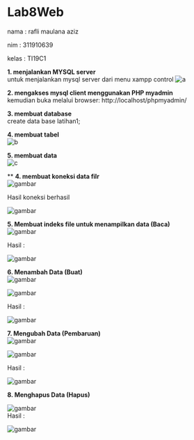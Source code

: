 # Lab8Web
nama : rafli maulana aziz

nim : 311910639

kelas : TI19C1

**1. menjalankan MYSQL server <br>**
untuk menjalankan mysql server dari menu xampp control
![a](https://user-images.githubusercontent.com/56399268/120878707-5d19f980-c5e8-11eb-8b91-b816230dd193.PNG)

**2. mengakses mysql client menggunakan PHP myadmin <br>**
kemudian buka melalui browser: http://localhost/phpmyadmin/

**3. membuat database <br>**
create data base latihan1;

**4. membuat tabel <br>**
![b](https://user-images.githubusercontent.com/56399268/120878710-61461700-c5e8-11eb-9c0b-0b3fe6ae7c06.PNG)

**5. membuat data <br>**
![c](https://user-images.githubusercontent.com/56399268/120878712-64d99e00-c5e8-11eb-98d4-9338c3276d20.PNG)

**
**4.  membuat koneksi data filr <br>**
![ gambar ](https://user-images.githubusercontent.com/81253746/120161619-b7e6d600-c221-11eb-9831-a65fdfd2babc.png) <br>

Hasil koneksi berhasil <br>

![ gambar ](https://user-images.githubusercontent.com/81253746/120161673-c92fe280-c221-11eb-8df0-70fb8bb897db.png) <br>

**5. Membuat indeks file untuk menampilkan data (Baca) <br>**
![ gambar ](https://user-images.githubusercontent.com/81253746/120168828-82de8180-c229-11eb-919e-e368c8ccf5af.png) <br>

Hasil : <br>

![ gambar ](https://user-images.githubusercontent.com/81253746/120168881-94278e00-c229-11eb-89c1-406aa4358b64.png) <br>

**6. Menambah Data (Buat) <br>**
![ gambar ](https://user-images.githubusercontent.com/81253746/120225151-e8089600-c26e-11eb-9df4-7442eff638a8.png) <br>

![ gambar ](https://user-images.githubusercontent.com/81253746/120225187-f9ea3900-c26e-11eb-9f92-d93fc95d08a3.png) <br>

Hasil : <br>

![ gambar ](https://user-images.githubusercontent.com/81253746/120225228-0b334580-c26f-11eb-9797-69669852df8c.png) <br>

**7. Mengubah Data (Pembaruan) <br>**
![ gambar ](https://user-images.githubusercontent.com/81253746/120231491-b5b16580-c27b-11eb-8736-a68d9c3a4574.png)<br>

![ gambar ](https://user-images.githubusercontent.com/81253746/120231513-c530ae80-c27b-11eb-8001-38418212e52d.png) <br>

Hasil : <br>

![ gambar ](https://user-images.githubusercontent.com/81253746/120231555-d7aae800-c27b-11eb-8fac-5ff9553b10cc.png) <br>

**8. Menghapus Data (Hapus) <br>**

![ gambar ](https://user-images.githubusercontent.com/81253746/120231604-ef826c00-c27b-11eb-98a0-5b965a7927eb.png) <br>
Hasil : <br>

![ gambar ](https://user-images.githubusercontent.com/81253746/120231661-0a54e080-c27c-11eb-8514-c86777f90717.png) <br>
